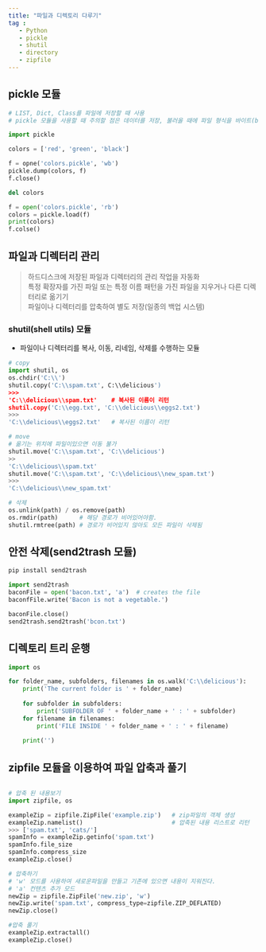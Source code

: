 ```yaml
---
title: "파일과 디렉토리 다루기"
tag : 
   - Python
   - pickle
   - shutil
   - directory
   - zipfile
---
```


## pickle 모듈
```python
# LIST, Dict, Class를 파일에 저장할 때 사용
# pickle 모듈을 사용할 때 주의할 점은 데이터를 저장, 불러올 때에 파일 형식을 바이트(b) 형식으로 읽고 써야 한다는 점이다.

import pickle

colors = ['red', 'green', 'black']

f = opne('colors.pickle', 'wb')
pickle.dump(colors, f)
f.close()

del colors

f = open('colors.pickle', 'rb')
colors = pickle.load(f)
print(colors)
f.colse()
```

## 파일과 디렉터리 관리

> 하드디스크에 저장된 파일과 디렉터리의 관리 작업을 자동화  
> 특정 확장자를 가진 파일 또는 특정 이름 패턴을 가진 파일을 지우거나 다른 디렉터리로 옮기기  
> 파일이나 디렉터리를 압축하여 별도 저장(일종의 백업 시스템)

### shutil(shell utils) 모듈
* 파일이나 디렉터리를 복사, 이동, 리네임, 삭제를 수행하는 모듈

```python
# copy
import shutil, os
os.chdir('C:\\')
shutil.copy('C:\\spam.txt', C:\\delicious')
>>>
'C:\\delicious\\spam.txt'    # 복사된 이름이 리턴
shutil.copy('C:\\egg.txt', 'C:\\delicious\\eggs2.txt')
>>>
'C:\\delicious\\eggs2.txt'   # 복사된 이름이 리턴

# move
# 옮기는 위치에 파일이있으면 이동 불가
shutil.move('C:\\spam.txt', 'C:\\delicious')
>>
'C:\\delicious\\spam.txt'
shutil.move('C:\\spam.txt', 'C:\\delicious\\new_spam.txt')
>>>
'C:\\delicious\\new_spam.txt'

# 삭제
os.unlink(path) / os.remove(path)
os.rmdir(path)      # 해당 경로가 비어있어야함.
shutil.rmtree(path) # 경로가 비어있지 않아도 모든 파일이 삭제됨
```

## 안전 삭제(send2trash 모듈)
```python
pip install send2trash

import send2trash
baconFile = open('bacon.txt', 'a')  # creates the file
baconfFile.write('Bacon is not a vegetable.')

baconFile.close()
send2trash.send2trash('bcon.txt')
```

## 디렉토리 트리 운행

```python
import os

for folder_name, subfolders, filenames in os.walk('C:\\delicious'):
    print('The current folder is ' + folder_name)
    
    for subfolder in subfolders:
        print('SUBFOLDER OF ' + folder_name + ' : ' + subfolder)
    for filename in filenames:
        print('FILE INSIDE ' + folder_name + ' : ' + filename)
        
    print('')
```

## zipfile 모듈을 이용하여 파일 압축과 풀기
```python

# 압축 된 내용보기
import zipfile, os

exampleZip = zipfile.ZipFile('example.zip')   # zip파일의 객체 생성
exampleZip.namelist()                         # 압축된 내용 리스트로 리턴
>>> ['spam.txt', 'cats/']
spamInfo = exampleZip.getinfo('spam.txt')
spamInfo.file_size
spamInfo.compress_size
exampleZip.close()

# 압축하기 
# 'w' 모드를 사용하여 새로운파일을 만들고 기존에 있으면 내용이 지워진다.
# 'a' 컨텐츠 추가 모드
newZip = zipfile.ZipFile('new.zip', 'w')
newZip.write('spam.txt', compress_type=zipfile.ZIP_DEFLATED)
newZip.close()

#압축 풀기
exampleZip.extractall()
exampleZip.close()

```
